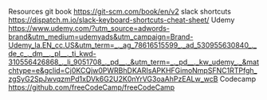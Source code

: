 Resources
git book https://git-scm.com/book/en/v2
slack shortcuts https://dispatch.m.io/slack-keyboard-shortcuts-cheat-sheet/
Udemy https://www.udemy.com/?utm_source=adwords-brand&utm_medium=udemyads&utm_campaign=Brand-Udemy_la.EN_cc.US&utm_term=_._ag_78616515599_._ad_530955630840_._de_c_._dm__._pl__._ti_kwd-310556426868_._li_9051708_._pd__._&utm_term=_._pd__._kw_udemy_._&matchtype=e&gclid=Cj0KCQjw0PWRBhDKARIsAPKHFGimoNmpSFNC1RTPfgh_zgSyG2SpJwvqzmPd1xDVk6G2U2K0nYrVG3oaAhPzEALw_wcB
Codecamp https://github.com/freeCodeCamp/freeCodeCamp
